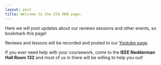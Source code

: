 ```yaml
---
layout: post
title: Welcome to the UTA HKN page. 
---
```

Here we will post updates about our reviews sessions and other events, so bookmark this page!

Reviews and lessons will be recorded and posted to our [Youtube page](https://www.youtube.com/channel/UCV0OmOABl9S8e4QHvtNHLow).

If you ever need help with your coursework, come to the **IEEE Nedderman Hall Room 132** and most of us in there will be willing to help you out!
